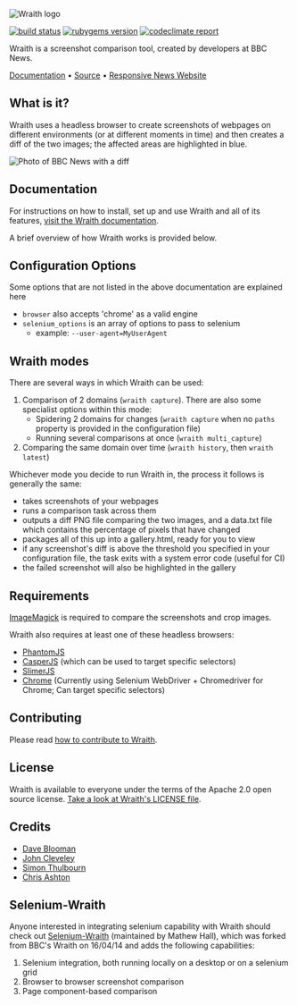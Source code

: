 ![Wraith logo](https://raw.githubusercontent.com/BBC-News/wraith/master/assets/wraith-logo.png)

[![build status](https://secure.travis-ci.org/BBC-News/wraith.png?branch=master)](http://travis-ci.org/BBC-News/wraith)
[![rubygems version](https://img.shields.io/gem/v/wraith.svg)](https://rubygems.org/gems/wraith)
[![codeclimate report](https://codeclimate.com/github/BBC-News/wraith.png)](https://codeclimate.com/github/BBC-News/wraith)

Wraith is a screenshot comparison tool, created by developers at BBC News.

[Documentation](http://bbc-news.github.io/wraith/) • [Source](http://github.com/bbc-news/wraith) • [Responsive News Website](http://responsivenews.co.uk)

## What is it?

Wraith uses a headless browser to create screenshots of webpages on different environments (or at different moments in time) and then creates a diff of the two images; the affected areas are highlighted in blue.

![Photo of BBC News with a diff](http://bbc-news.github.io/wraith/img/wraith.png)

## Documentation

For instructions on how to install, set up and use Wraith and all of its features, [visit the Wraith documentation](http://bbc-news.github.io/wraith/index.html).

A brief overview of how Wraith works is provided below.

## Configuration Options

Some options that are not listed in the above documentation are explained here

* `browser` also accepts 'chrome' as a valid engine
* `selenium_options` is an array of options to pass to selenium
  *  example: `--user-agent=MyUserAgent`

## Wraith modes

There are several ways in which Wraith can be used:

1. Comparison of 2 domains (`wraith capture`). There are also some specialist options within this mode:
    * Spidering 2 domains for changes (`wraith capture` when no `paths` property is provided in the configuration file)
    * Running several comparisons at once (`wraith multi_capture`)
2. Comparing the same domain over time (`wraith history`, then `wraith latest`)

Whichever mode you decide to run Wraith in, the process it follows is generally the same:

* takes screenshots of your webpages
* runs a comparison task across them
* outputs a diff PNG file comparing the two images, and a data.txt file which contains the percentage of pixels that have changed
* packages all of this up into a gallery.html, ready for you to view
* if any screenshot's diff is above the threshold you specified in your configuration file, the task exits with a system error code (useful for CI)
* the failed screenshot will also be highlighted in the gallery

## Requirements

[ImageMagick](http://www.imagemagick.org/) is required to compare the screenshots and crop images.

Wraith also requires at least one of these headless browsers:

* [PhantomJS](http://phantomjs.org)
* [CasperJS](http://casperjs.org/) (which can be used to target specific selectors)
* [SlimerJS](http://slimerjs.org)
* [Chrome](https://askubuntu.com/questions/510056/how-to-install-google-chrome/510063) (Currently using Selenium WebDriver + Chromedriver for Chrome; Can target specific selectors)

## Contributing

Please read [how to contribute to Wraith](https://github.com/BBC-News/wraith/blob/master/.github/CONTRIBUTING.md).

## License

Wraith is available to everyone under the terms of the Apache 2.0 open source license. [Take a look at Wraith's LICENSE file](https://github.com/BBC-News/wraith/blob/master/LICENSE).

## Credits

 * [Dave Blooman](https://twitter.com/dblooman)
 * [John Cleveley](https://twitter.com/jcleveley)
 * [Simon Thulbourn](https://twitter.com/sthulb)
 * [Chris Ashton](https://twitter.com/chrisbashton)

## Selenium-Wraith

Anyone interested in integrating selenium capability with Wraith should check out [Selenium-Wraith](https://github.com/mathew-hall/wraith-selenium) (maintained by Mathew Hall), which was forked from BBC's Wraith on 16/04/14 and adds the following capabilities:

1. Selenium integration, both running locally on a desktop or on a selenium grid
2. Browser to browser screenshot comparison
3. Page component-based comparison
